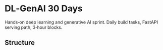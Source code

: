 # DL‑GenAI 30 Days

Hands‑on deep learning and generative AI sprint.
Daily build tasks, FastAPI serving path, 3‑hour blocks.

## Structure
